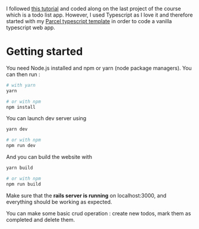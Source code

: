 I followed [this tutorial](https://www.udemy.com/course/backbonejs-tutorial/) and coded along on the last project of the course which is a todo list app.
However, I used Typescript as I love it and therefore started with my [Parcel typescript template](https://github.com/adblanc/parcel-typescript-tailwindcss) in order to code a vanilla typescript web app.

# Getting started

You need Node.js installed and npm or yarn (node package managers).
You can then run :
```sh
# with yarn
yarn

# or with npm
npm install
```

You can launch dev server using

```sh
yarn dev

# or with npm
npm run dev
```

And you can build the website with

```sh
yarn build

# or with npm
npm run build
```

Make sure that the **rails server is running** on localhost:3000, and everything should be working as expected.

You can make some basic crud operation : create new todos, mark them as completed and delete them.

